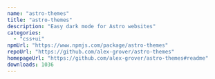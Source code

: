 ```yaml
---
name: "astro-themes"
title: "astro-themes"
description: "Easy dark mode for Astro websites"
categories:
  - "css+ui"
npmUrl: "https://www.npmjs.com/package/astro-themes"
repoUrl: "https://github.com/alex-grover/astro-themes"
homepageUrl: "https://github.com/alex-grover/astro-themes#readme"
downloads: 1036
---
```

